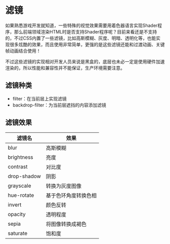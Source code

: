 # 滤镜

如果熟悉游戏开发就知道，一些特殊的视觉效果需要用着色器语言实现Shader程序，那么前端领域渲染HTML时是否支持Shader程序呢？目前来看还是不支持的，不过CSS内置了一些滤镜，比如高斯模糊、灰度、明暗、透明化等，也能实现很多炫酷的效果，而且使用非常简单，更强的是这些滤镜还能和过渡动画、关键帧动画结合使用！

不过这些滤镜的实现相对开发人员来说是黑盒的，底层也未必一定是使用硬件加速渲染的，所以性能和兼容性并不能保证，生产环境需要注意。

## 滤镜种类

* filter：在当前层上实现滤镜
* backdrop-filter：为当前层遮挡的内容添加滤镜

## 滤镜效果

| 滤镜名      | 效果                 |
| ----------- | -------------------- |
| blur        | 高斯模糊             |
| brightness  | 亮度                 |
| contrast    | 对比度               |
| drop-shadow | 阴影                 |
| grayscale   | 转换为灰度图像       |
| hue-rotate  | 基于色环角度转换色相 |
| invert      | 颜色反转             |
| opacity     | 透明程度             |
| sepia       | 将图像转换成褐色     |
| saturate    | 饱和度               |
